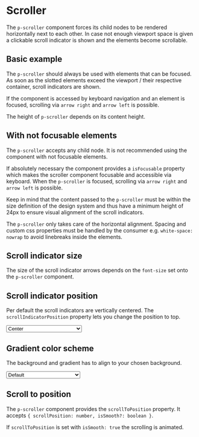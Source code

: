 # Scroller

The `p-scroller` component forces its child nodes to be rendered horizontally next to each other. In case not enough
viewport space is given a clickable scroll indicator is shown and the elements become scrollable.

<TableOfContents></TableOfContents>

## Basic example

The `p-scroller` should always be used with elements that can be focused. As soon as the slotted elements exceed the
viewport / their respective container, scroll indicators are shown.

If the component is accessed by keyboard navigation and an element is focused, scrolling via `arrow right` and
`arrow left` is possible.

<Playground :markup="basicTagMarkup" :config="config"></Playground>

The height of `p-scroller` depends on its content height.

<Playground :markup="basicTagDismissibleMarkup" :config="config"></Playground>

## With not focusable elements

The `p-scroller` accepts any child node. It is not recommended using the component with not focusable elements.

If absolutely necessary the component provides a `isFocusable` property which makes the scroller component focusable and
accessible via keyboard. When the `p-scroller` is focused, scrolling via `arrow right` and `arrow left` is possible.

Keep in mind that the content passed to the `p-scroller` must be within the size definition of the design system and
thus have a minimum height of 24px to ensure visual alignment of the scroll indicators.

The `p-scroller` only takes care of the horizontal alignment. Spacing and custom css properties must be handled by the
consumer e.g. `white-space: nowrap` to avoid linebreaks inside the elements.

<Playground :markup="isFocusable" :config="{themable: false}"></Playground>

## Scroll indicator size

The size of the scroll indicator arrows depends on the `font-size` set onto the `p-scroller` component.

<Playground :markup="scrollIndicatorSize" :config="config"></Playground>

## Scroll indicator position

Per default the scroll indicators are vertically centered. The `scrollIndicatorPosition` property lets you change the
position to top.

<Playground :markup="scrollIndicatorPositionMarkup" :config="config">
  <select v-model="scrollIndicatorPosition" aria-label="Select scroll indicator position">
    <option disabled>Select scroll-indicator-position</option>
    <option value="center">Center</option>
    <option value="top">Top</option>
  </select>
</Playground>

## Gradient color scheme

The background and gradient has to align to your chosen background.

<Playground :markup="gradientMarkup" :config="{ ...config, colorScheme: gradientColorScheme }">
  <select v-model="gradientColorScheme" aria-label="Select color scheme">
    <option disabled>Select gradient-color-scheme</option>
    <option value="default">Default</option>
    <option value="surface">Surface</option>
  </select>
</Playground>

## Scroll to position

The `p-scroller` component provides the `scrollToPosition` property. It accepts
`{ scrollPosition: number, isSmooth?: boolean }`.

If `scrollToPosition` is set with `isSmooth: true` the scrolling is animated.

<Playground :frameworkMarkup="codeExample" :config="{ themable: false }" :markup="frameworkExample"></Playground>

<script lang="ts">
import Vue from 'vue';
import Component from 'vue-class-component';
import { getScrollerCodeSamples } from '@porsche-design-system/shared';
  
@Component
export default class Code extends Vue {
  config = { themeable: true };

  gradientColorScheme = 'surface';
  scrollIndicatorPosition = 'top';

  codeExample = getScrollerCodeSamples();

  basicTagMarkup = `<div style="max-width: 600px">
  <p-scroller>
    <p-tag color="neutral-contrast-high">
      <button type="button">Some tag content</button>
    </p-tag>
    <p-tag color="notification-neutral">
      <button type="button">Some tag content</button>
    </p-tag>
    <p-tag color="notification-warning">
      <button type="button">Some tag content</button>
    </p-tag>
    <p-tag color="neutral-contrast-high">
      <button type="button">Some tag content</button>
    </p-tag>
    <p-tag color="notification-neutral">
      <button type="button">Some tag content</button>
    </p-tag>
    <p-tag color="notification-warning">
      <button type="button">Some tag content</button>
    </p-tag>
    <p-tag color="neutral-contrast-high">
      <button type="button">Some tag content</button>
    </p-tag>
    <p-tag color="notification-neutral">
      <button type="button">Some tag content</button>
    </p-tag>
  </p-scroller>
</div>`;

  basicTagDismissibleMarkup = `<div style="max-width: 600px">
  <p-scroller style="white-space: nowrap">
    <p-tag-dismissible>Some tag content</p-tag-dismissible>
    <p-tag-dismissible>Some tag content</p-tag-dismissible>
    <p-tag-dismissible>Some tag content</p-tag-dismissible>
    <p-tag-dismissible>Some tag content</p-tag-dismissible>
    <p-tag-dismissible>Some tag content</p-tag-dismissible>
  </p-scroller>
</div>`;
  
  isFocusable = `<div style="max-width: 600px">
  <p-scroller is-focusable="true" style="white-space: nowrap">
    <span style="height: 24px">Some element 1</span>
    <span style="height: 24px">Some element 2</span>
    <span style="height: 24px">Some element 3</span>
    <span style="height: 24px">Some element 4</span>
    <span style="height: 24px">Some element 5</span>
    <span style="height: 24px">Some element 6</span>
    <span style="height: 24px">Some element 7</span>
    <span style="height: 24px">Some element 8</span>
    <span style="height: 24px">Some element 9</span>
    <span style="height: 24px">Some element 10</span>
  </p-scroller>
</div>`;

  scrollIndicatorSize = `<div style="max-width: 600px">
  <p-scroller style="font-size: 24px; white-space: nowrap">
    <p-button>Some button</p-button>
    <p-button>Some button</p-button>
    <p-button>Some button</p-button>
    <p-button>Some button</p-button>
    <p-button>Some button</p-button>
    <p-button>Some button</p-button>
    <p-button>Some button</p-button>
    <p-button>Some button</p-button>
  </p-scroller>
</div>`;

  get scrollIndicatorPositionMarkup() { 
    return `<div style="max-width: 600px">
  <p-scroller scroll-indicator-position="${this.scrollIndicatorPosition}" style="white-space: nowrap">
    <p-button>Some button</p-button>
    <p-button>Some button</p-button>
    <p-button>Some button</p-button>
    <p-button>Some button</p-button>
    <p-button>Some button</p-button>
    <p-button>Some button</p-button>
    <p-button>Some button</p-button>
    <p-button>Some button</p-button>
  </p-scroller>
</div>`;
  };

  get gradientMarkup() {
    return `<div style="max-width: 600px">
  <p-scroller gradient-color-scheme="${this.gradientColorScheme}" style="white-space: nowrap">
    <p-button>Some button</p-button>
    <p-button>Some button</p-button>
    <p-button>Some button</p-button>
    <p-button>Some button</p-button>
    <p-button>Some button</p-button>
    <p-button>Some button</p-button>
    <p-button>Some button</p-button>
    <p-button>Some button</p-button>
  </p-scroller>
</div>`;
  }

  frameworkExample = `<p-button id="start">Scroll to start</p-button>
<p-button id="middle">Scroll to middle</p-button>
<p-button id="end">Scroll to end</p-button>

<div style="max-width: 600px">
  <p-scroller class="scroller" is-focusable="true" scroll-to-position="{scrollPosition: 290}">
    <span>Start</span>
    <span>Middle</span>
    <span>End</span>
  </p-scroller>
</div>
`
 
  mounted() {
    /* initially update accordion with open attribute in playground */
    this.registerEvents();
  
    /* theme switch needs to register event listeners again */
    const themeTabs = this.$el.querySelectorAll('.playground > p-tabs-bar');
    themeTabs.forEach(tab => tab.addEventListener('tabChange', () => {
      this.registerEvents();
    }));
  }
  
  updated(){
    this.registerEvents();
  }
  
  registerEvents() {
    const scroller = document.querySelector('.scroller');

    const scrollToStart = document.querySelector('#start');
    scrollToStart.addEventListener('click', () => {
      scroller.scrollToPosition = {scrollPosition: 0, isSmooth: true};
    });
  
    const scrollToMiddle = document.querySelector('#middle');
    scrollToMiddle.addEventListener('click',  () => {
      scroller.scrollToPosition = {scrollPosition: 290, isSmooth: true};
    });
  
    const scrollToEnd = document.querySelector('#end');
    scrollToEnd.addEventListener('click',  () => {
      scroller.scrollToPosition = {scrollPosition: 900, isSmooth: true};
    });
  }
}

</script>

<style lang="scss">
  p-scroller > * {
    &:not(:last-child) {
      margin-right: 1rem;
    }
  }
  p-scroller > span {
    border: 1px solid deeppink;
  }

  .scroller > span {
    display: flex;
    justify-content: center;
    align-items: center;
    height: 48px;
    width: 300px;
  }

  .demo > p-button {
    margin: 0 1rem 1rem 0;
  }
</style>
